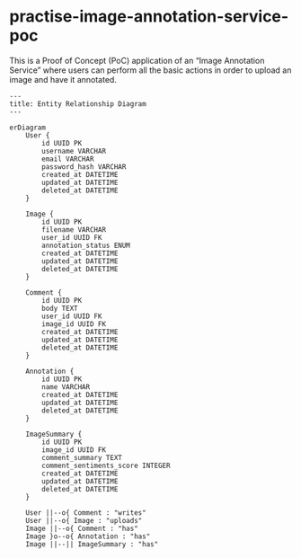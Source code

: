 # practise-image-annotation-service-poc
This is a Proof of Concept (PoC) application of an “Image Annotation Service” where users can perform all the basic actions in order to upload an image and have it annotated.

```mermaid
---
title: Entity Relationship Diagram
---

erDiagram
    User {
        id UUID PK
        username VARCHAR
        email VARCHAR
        password_hash VARCHAR
        created_at DATETIME
        updated_at DATETIME
        deleted_at DATETIME
    }

    Image {
        id UUID PK
        filename VARCHAR
        user_id UUID FK
        annotation_status ENUM
        created_at DATETIME
        updated_at DATETIME
        deleted_at DATETIME
    }

    Comment {
        id UUID PK
        body TEXT
        user_id UUID FK
        image_id UUID FK
        created_at DATETIME
        updated_at DATETIME
        deleted_at DATETIME
    }

    Annotation {
        id UUID PK
        name VARCHAR
        created_at DATETIME
        updated_at DATETIME
        deleted_at DATETIME
    }

    ImageSummary {
        id UUID PK
        image_id UUID FK
        comment_summary TEXT
        comment_sentiments_score INTEGER
        created_at DATETIME
        updated_at DATETIME
        deleted_at DATETIME
    }

    User ||--o{ Comment : "writes"
    User ||--o{ Image : "uploads"
    Image ||--o{ Comment : "has"
    Image }o--o{ Annotation : "has"
    Image ||--|| ImageSummary : "has"

```
